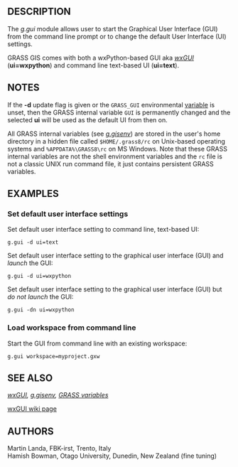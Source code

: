 ## DESCRIPTION

The *g.gui* module allows user to start the Graphical User Interface
(GUI) from the command line prompt or to change the default User
Interface (UI) settings.

GRASS GIS comes with both a wxPython-based GUI aka *[wxGUI](wxGUI.md)*
(**ui=wxpython**) and command line text-based UI (**ui=text**).

## NOTES

If the **-d** update flag is given or the `GRASS_GUI` environmental
[variable](variables.md) is unset, then the GRASS internal variable
`GUI` is permanently changed and the selected **ui** will be used as the
default UI from then on.

All GRASS internal variables (see *[g.gisenv](g.gisenv.md)*) are stored
in the user's home directory in a hidden file called `$HOME/.grass8/rc`
on Unix-based operating systems and `%APPDATA%\GRASS8\rc` on MS Windows.
Note that these GRASS internal variables are not the shell environment
variables and the `rc` file is not a classic UNIX run command file, it
just contains persistent GRASS variables.

## EXAMPLES

### Set default user interface settings

Set default user interface setting to command line, text-based UI:

```shell
g.gui -d ui=text
```

Set default user interface setting to the graphical user interface (GUI)
and *launch* the GUI:

```shell
g.gui -d ui=wxpython
```

Set default user interface setting to the graphical user interface (GUI)
but *do not launch* the GUI:

```shell
g.gui -dn ui=wxpython
```

### Load workspace from command line

Start the GUI from command line with an existing workspace:

```shell
g.gui workspace=myproject.gxw
```

## SEE ALSO

*[wxGUI](wxGUI.md), [g.gisenv](g.gisenv.md), [GRASS
variables](variables.md)*

[wxGUI wiki
page](https://grasswiki.osgeo.org/wiki/WxPython-based_GUI_for_GRASS)

## AUTHORS

Martin Landa, FBK-irst, Trento, Italy  
Hamish Bowman, Otago University, Dunedin, New Zealand (fine tuning)

